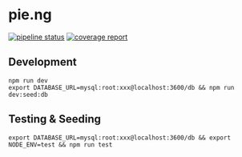 # pie.ng
[![pipeline status](http://code.pie.ng/root/PieNG/badges/master/pipeline.svg)](http://code.pie.ng/root/PieNG/commits/master)
[![coverage report](http://code.pie.ng/root/PieNG/badges/master/coverage.svg)](http://code.pie.ng/root/PieNG/commits/master)

## Development
```shell
npm run dev
export DATABASE_URL=mysql:root:xxx@localhost:3600/db && npm run dev:seed:db
```


## Testing & Seeding
```shell
export DATABASE_URL=mysql:root:xxx@localhost:3600/db && export NODE_ENV=test && npm run test
```
